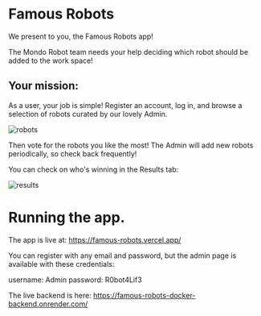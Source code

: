 
# Famous Robots

We present to you, the Famous Robots app!

The Mondo Robot team needs your help deciding which robot should
be added to the work space!

## Your mission:

As a user, your job is simple! Register an account, log in,
and browse a selection of robots curated by our lovely Admin.

![robots](https://i.imgur.com/7IxGoS3.png)

Then vote for the robots you like the most! The Admin will add
new robots periodically, so check back frequently!

You can check on who's winning in the Results tab:

![results](https://i.imgur.com/dxaRgXj.png)

# Running the app.

The app is live at:
https://famous-robots.vercel.app/

You can register with any email and password, but the admin page is available with these credentials:

username: Admin
password: R0bot4Lif3

The live backend is here:
https://famous-robots-docker-backend.onrender.com/
